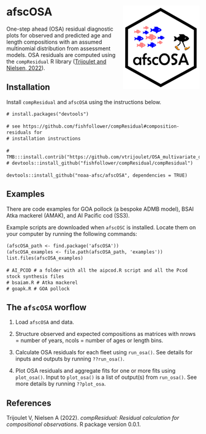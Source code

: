 # afscOSA <img src="man/figures/logo.jpg" align="right" alt="" width="200" />

One-step ahead (OSA) residual diagnostic plots for observed and predicted age and length compositions with an assumed multinomial distribution from assessment models. OSA residuals are computed using the `compResidual` R library ([Trijoulet and Nielsen, 2022](https://github.com/fishfollower/compResidual)).

## Installation

Install `compResidual` and `afscOSA` using the instructions below. 

```
# install.packages("devtools")

# see https://github.com/fishfollower/compResidual#composition-residuals for
# installation instructions

# TMB:::install.contrib("https://github.com/vtrijoulet/OSA_multivariate_dists/archive/main.zip")
# devtools::install_github("fishfollower/compResidual/compResidual")

devtools::install_github("noaa-afsc/afscOSA", dependencies = TRUE)

```

## Examples

There are code examples for GOA pollock (a bespoke ADMB model), BSAI Atka mackerel (AMAK), and AI Pacific cod (SS3). 

Example scripts are downloaded when `afscOSC` is installed. Locate them on your computer by running the following commands:

```
(afscOSA_path <- find.package('afscOSA'))
(afscOSA_examples <- file.path(afscOSA_path, 'examples'))
list.files(afscOSA_examples)

# AI_PCOD # a folder with all the aipcod.R script and all the Pcod stock synthesis files
# bsaiam.R # Atka mackerel
# goapk.R # GOA pollock

```

## The `afscOSA` worflow

1.  Load `afscOSA` and data.

2.  Structure observed and expected compositions as matrices with nrows = number of years, ncols = number of ages or length bins.

3.  Calculate OSA residuals for each fleet using `run_osa()`. See details for inputs and outputs by running `??run_osa()`.

4.  Plot OSA residuals and aggregate fits for one or more fits using `plot_osa()`. Input to `plot_osa()` is a list of output(s) from `run_osa()`. See more details by running `??plot_osa`.

## References

Trijoulet V, Nielsen A (2022). _compResidual: Residual calculation for
  compositional observations_. R package version 0.0.1.
